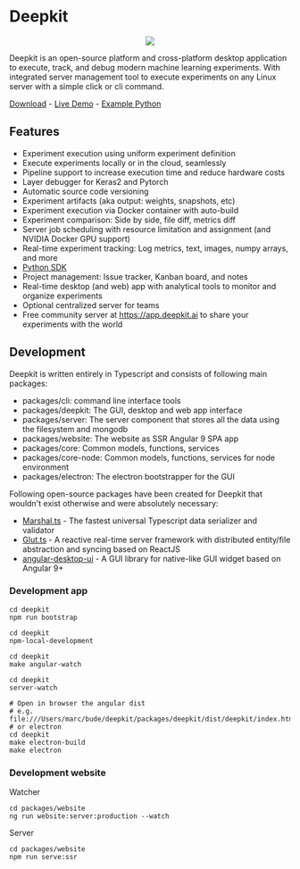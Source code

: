 # Deepkit

<p align="center">
 <img src="https://raw.githubusercontent.com/deepkit/deepkit/master/assets/logo-white.png" />
</p>

Deepkit is an open-source platform and cross-platform desktop application to execute, track, and debug modern machine learning experiments.
With integrated server management tool to execute experiments on any Linux server with a simple click or cli command. 

[Download](https://deepkit.ai/download) - 
[Live Demo](https://app.deepkit.ai/public/marcj/deepkit-python-sdk?experimentView%5Bfilter%5D%5Blist%5D=0b3e5215-289b-48b3-8108-284337766eb2) -
[Example Python](https://github.com/deepkit/deepkit-python-sdk/tree/master/examples)

## Features

- Experiment execution using uniform experiment definition
- Execute experiments locally or in the cloud, seamlessly
- Pipeline support to increase execution time and reduce hardware costs
- Layer debugger for Keras2 and Pytorch
- Automatic source code versioning
- Experiment artifacts (aka output: weights, snapshots, etc)
- Experiment execution via Docker container with auto-build
- Experiment comparison: Side by side, file diff, metrics diff
- Server job scheduling with resource limitation and assignment (and NVIDIA Docker GPU support)
- Real-time experiment tracking: Log metrics, text, images, numpy arrays, and more
- [Python SDK](https://github.com/deepkit/deepkit-python-sdk)
- Project management: Issue tracker, Kanban board, and notes
- Real-time desktop (and web) app with analytical tools to monitor and organize experiments
- Optional centralized server for teams
- Free community server at https://app.deepkit.ai to share your experiments with the world

## Development

Deepkit is written entirely in Typescript and consists of following main packages:

- packages/cli: command line interface tools
- packages/deepkit: The GUI, desktop and web app interface
- packages/server: The server component that stores all the data using the filesystem and mongodb
- packages/website: The website as SSR Angular 9 SPA app
- packages/core: Common models, functions, services
- packages/core-node: Common models, functions, services for node environment
- packages/electron: The electron bootstrapper for the GUI

Following open-source packages have been created for Deepkit that wouldn't exist otherwise and were absolutely necessary:

- [Marshal.ts](https://github.com/marcj/marshal.ts) - The fastest universal Typescript data serializer and validator
- [Glut.ts](https://github.com/marcj/glut.ts) - A reactive real-time server framework with distributed entity/file abstraction and syncing based on ReactJS
- [angular-desktop-ui](https://github.com/marcj/angular-desktop-ui) - A GUI library for native-like GUI widget based on Angular 9+

### Development app

```
cd deepkit
npm run bootstrap
```

```
cd deepkit
npm-local-development
```

```
cd deepkit
make angular-watch
```

```
cd deepkit
server-watch
```

```
# Open in browser the angular dist
# e.g. file:///Users/marc/bude/deepkit/packages/deepkit/dist/deepkit/index.html
# or electron
cd deepkit
make electron-build
make electron
```

### Development website

Watcher 

```
cd packages/website
ng run website:server:production --watch
```


Server
```
cd packages/website
npm run serve:ssr
```
